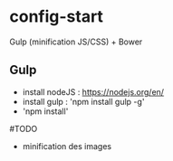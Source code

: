 # config-start
Gulp (minification JS/CSS) + Bower

## Gulp
* install nodeJS : https://nodejs.org/en/
* install gulp : 'npm install gulp -g'
* 'npm install'

#TODO
- minification des images